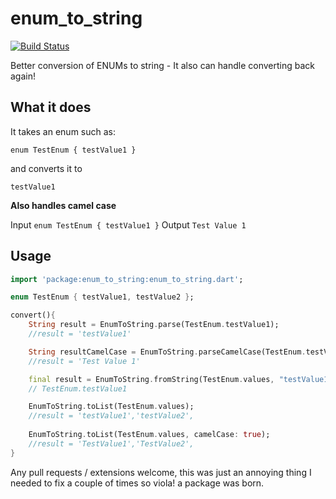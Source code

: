 # enum_to_string

[![Build Status](https://travis-ci.org/rknell/flutterEnumsToString.svg?branch=master)](https://travis-ci.org/rknell/flutterEnumsToString)

Better conversion of ENUMs to string - It also can handle converting back again!

## What it does

It takes an enum such as:

`enum TestEnum { testValue1 }`

and converts it to

`testValue1`

**Also handles camel case**

Input `enum TestEnum { testValue1 }`
Output `Test Value 1`

## Usage

```dart
import 'package:enum_to_string:enum_to_string.dart';

enum TestEnum { testValue1, testValue2 };

convert(){
    String result = EnumToString.parse(TestEnum.testValue1);
    //result = 'testValue1'

    String resultCamelCase = EnumToString.parseCamelCase(TestEnum.testValue1);
    //result = 'Test Value 1'

    final result = EnumToString.fromString(TestEnum.values, "testValue1");
    // TestEnum.testValue1

    EnumToString.toList(TestEnum.values);
    //result = 'testValue1','testValue2',
    
    EnumToString.toList(TestEnum.values, camelCase: true);
    //result = 'TestValue1','TestValue2',
}
```

Any pull requests / extensions welcome, this was just an annoying thing I needed to fix a couple of times so viola! a package was born.
